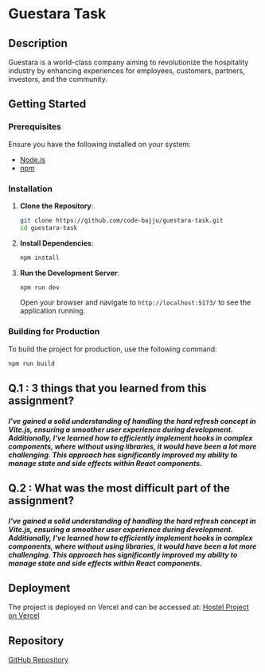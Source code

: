 # Guestara Task

## Description
Guestara is a world-class company aiming to revolutionize the hospitality industry by enhancing experiences for employees, customers, partners, investors, and the community.

## Getting Started

### Prerequisites
Ensure you have the following installed on your system:
- [Node.js](https://nodejs.org/)
- [npm](https://www.npmjs.com/)

### Installation

1. **Clone the Repository**:
   ```bash
   git clone https://github.com/code-bajju/guestara-task.git
   cd guestara-task
   ```

2. **Install Dependencies**:
   ```bash
   npm install
   ```

3. **Run the Development Server**:
   ```bash
   npm run dev
   ```
   Open your browser and navigate to `http://localhost:5173/` to see the application running.

### Building for Production
To build the project for production, use the following command:
   ```bash
   npm run build
   ```

## Q.1 : 3 things that you learned from this assignment?
##### I've gained a solid understanding of handling the hard refresh concept in Vite.js, ensuring a smoother user experience during development. Additionally, I've learned how to efficiently implement hooks in complex components, where without using libraries, it would have been a lot more challenging. This approach has significantly improved my ability to manage state and side effects within React components.

## Q.2 : What was the most difficult part of the assignment?
##### I've gained a solid understanding of handling the hard refresh concept in Vite.js, ensuring a smoother user experience during development. Additionally, I've learned how to efficiently implement hooks in complex components, where without using libraries, it would have been a lot more challenging. This approach has significantly improved my ability to manage state and side effects within React components.


## Deployment
The project is deployed on Vercel and can be accessed at:
[Hostel Project on Vercel](https://https://guestara-task-three.vercel.app/)

## Repository
[GitHub Repository](https://github.com/code-bajju/guestara-task)

